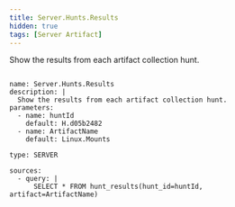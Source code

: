 ```yaml
---
title: Server.Hunts.Results
hidden: true
tags: [Server Artifact]
---
```


Show the results from each artifact collection hunt.


<pre><code class="language-yaml">
name: Server.Hunts.Results
description: |
  Show the results from each artifact collection hunt.
parameters:
  - name: huntId
    default: H.d05b2482
  - name: ArtifactName
    default: Linux.Mounts

type: SERVER

sources:
  - query: |
      SELECT * FROM hunt_results(hunt_id=huntId, artifact=ArtifactName)

</code></pre>

